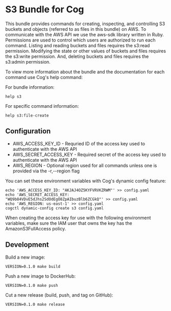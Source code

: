 S3 Bundle for Cog
==================

This bundle provides commands for creating, inspecting, and controlling S3
buckets and objects (referred to as files in this bundle) on AWS. To
communicate with the AWS API we use the aws-sdk library written in Ruby.
Permissions are used to control which users are authorized to run each command.
Listing and reading buckets and files requires the s3:read permission.
Modifying the state or other values of buckets and files requires the s3:write
permission. And, deleting buckets and files requires the s3:admin permission.

To view more information about the bundle and the documentation for each
command use Cog's help command:

For bundle information:

```
help s3
```

For specific command information:

```
help s3:file-create
```

Configuration
-------------

* AWS_ACCESS_KEY_ID - Requried ID of the access key used to authenticate with the AWS API
* AWS_SECRET_ACCESS_KEY - Required secret of the access key used to authenticate with the AWS API
* AWS_REGION - Optional region used for all commands unless one is provided via the -r,--region flag

You can set these environment variables with Cog's dynamic config feature:

```
echo 'AWS_ACCESS_KEY_ID: "AKJAJ4OZ5KYFVRVKZRWM"' >> config.yaml
echo 'AWS_SECRET_ACCESS_KEY: "WQ9b84VDvE5dJhs2SdOdEgO8ZpAIbuzBlb6ZCGkQ"' >> config.yaml
echo 'AWS_REGION: us-east-1' >> config.yaml
cogctl dynamic-config create s3 config.yaml
```

When creating the access key for use with the following environment variables,
make sure the IAM user that owns the key has the AmazonS3FullAccess policy.

Development
-----------

Build a new image:

```
VERSION=0.1.0 make build
```

Push a new image to DockerHub:

```
VERSION=0.1.0 make push
```

Cut a new release (build, push, and tag on GitHub):

```
VERSION=0.1.0 make release
```
